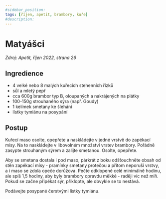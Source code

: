 ```yaml
---
#sidebar_position: 
tags: [říjen, apetit, brambory, kuře]
#description:
---
```


# Matyášci

_Zdroj: Apetit, říjen 2022, strana 26_

## Ingredience

- 4 velké nebo 8 malých kuřecích stehenních řízků
- sůl a mletý pepř
- cca 600g brambor typ B, oloupaných a nakrájených na plátky
- 100-150g strouhaného sýra (např. Goudy)
- 1 kelímek smetany ke šlehání
- lístky tymiánu na posypání

## Postup

Kuřecí maso osolte, opepřete a naskládejte v jedné vrstvě do zapékací mísy. Na to naskládejte v libovolném množství vrstev brambory. Pořádně zasypte strouhaným sýrem a zalijte smetanou. Osolte, opepřete.

Aby se smetana dostala i pod maso, párkrát z boku odšťouchněte obsah od stěn zapékací mísy - pramínky smetany protečou a přitom neporuší vrstvy, a i maso se zdola opeče dorůžova. Pečte odklopené celé minimálně hodinu, ale spíš 1,5 hodiny, aby byly brambory opravdu měkké - raději víc než míň. Pokud se začne připékat sýr, přiklopte, ale obvykle se to nestává. 

Podávejte posypané čerstvými lístky tymiánu.
